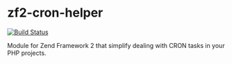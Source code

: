 # zf2-cron-helper

[![Build Status](https://travis-ci.org/ondrejd/zf2-cron-helper.svg)](https://travis-ci.org/ondrejd/zf2-cron-helper)

Module for Zend Framework 2 that simplify dealing with CRON tasks in your PHP projects.
